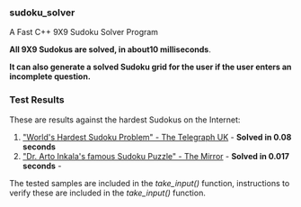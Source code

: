 ### sudoku_solver
A Fast C++ 9X9 Sudoku Solver Program

**All 9X9 Sudokus are solved, in about10 milliseconds**.

**It can also generate a solved Sudoku grid for the user if the user enters an incomplete question.**

### Test Results

These are results against the hardest Sudokus on the Internet:

1. ["World's Hardest Sudoku Problem" - The Telegraph UK](https://www.telegraph.co.uk/news/science/science-news/9359579/Worlds-hardest-sudoku-can-you-crack-it.html) - **Solved in 0.08 seconds**
2. ["Dr. Arto Inkala's famous Sudoku Puzzle" - The Mirror](https://www.mirror.co.uk/news/weird-news/worlds-hardest-sudoku-can-you-242294) - **Solved in 0.017 seconds** - 

The tested samples are included in the *take_input()* function, instructions to verify these are included in the *take_input()* function.

